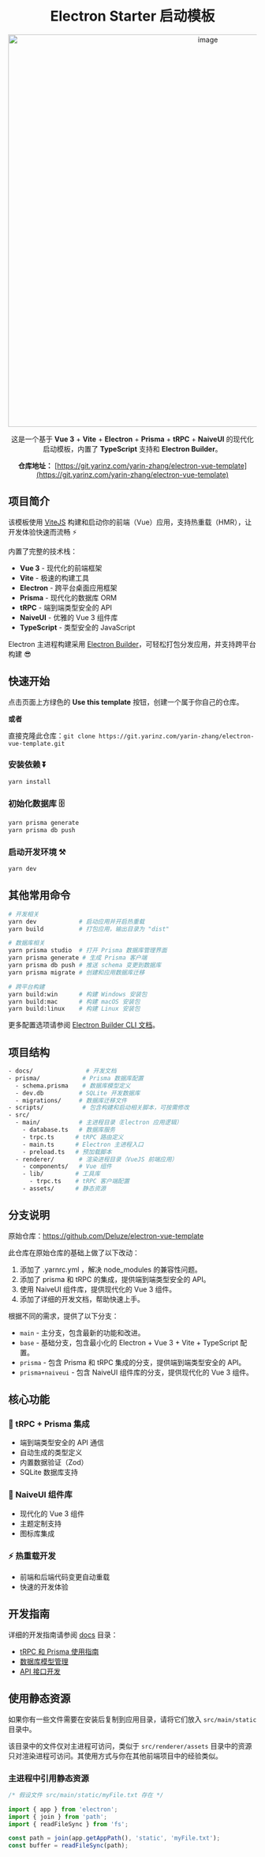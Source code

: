 <div align="center">

# Electron Starter 启动模板

<img width="794" alt="image" src="https://user-images.githubusercontent.com/32544586/222748627-ee10c9a6-70d2-4e21-b23f-001dd8ec7238.png">

这是一个基于 **Vue 3** + **Vite** + **Electron** + **Prisma** + **tRPC** + **NaiveUI** 的现代化启动模板，内置了 **TypeScript** 支持和 **Electron Builder**。

**仓库地址：** [https://git.yarinz.com/yarin-zhang/electron-vue-template](https://git.yarinz.com/yarin-zhang/electron-vue-template)

</div>

## 项目简介

该模板使用 [ViteJS](https://vitejs.dev) 构建和启动你的前端（Vue）应用，支持热重载（HMR），让开发体验快速而流畅 ⚡

内置了完整的技术栈：
- **Vue 3** - 现代化的前端框架
- **Vite** - 极速的构建工具
- **Electron** - 跨平台桌面应用框架
- **Prisma** - 现代化的数据库 ORM
- **tRPC** - 端到端类型安全的 API
- **NaiveUI** - 优雅的 Vue 3 组件库
- **TypeScript** - 类型安全的 JavaScript

Electron 主进程构建采用 [Electron Builder](https://www.electron.build/)，可轻松打包分发应用，并支持跨平台构建 😎

## 快速开始

点击页面上方绿色的 **Use this template** 按钮，创建一个属于你自己的仓库。

**或者**

直接克隆此仓库：`git clone https://git.yarinz.com/yarin-zhang/electron-vue-template.git`

### 安装依赖 ⏬

```bash
yarn install
```

### 初始化数据库 🗄️

```bash
yarn prisma generate
yarn prisma db push
```

### 启动开发环境 ⚒️

```bash
yarn dev
```

## 其他常用命令

```bash
# 开发相关
yarn dev            # 启动应用并开启热重载
yarn build          # 打包应用，输出目录为 "dist"

# 数据库相关
yarn prisma studio  # 打开 Prisma 数据库管理界面
yarn prisma generate # 生成 Prisma 客户端
yarn prisma db push # 推送 schema 变更到数据库
yarn prisma migrate # 创建和应用数据库迁移

# 跨平台构建
yarn build:win      # 构建 Windows 安装包
yarn build:mac      # 构建 macOS 安装包
yarn build:linux    # 构建 Linux 安装包
```

更多配置选项请参阅 [Electron Builder CLI 文档](https://www.electron.build/cli.html)。

## 项目结构

```bash
- docs/               # 开发文档
- prisma/            # Prisma 数据库配置
  - schema.prisma    # 数据库模型定义
  - dev.db          # SQLite 开发数据库
  - migrations/     # 数据库迁移文件
- scripts/           # 包含构建和启动相关脚本，可按需修改
- src/
  - main/           # 主进程目录（Electron 应用逻辑）
    - database.ts   # 数据库服务
    - trpc.ts      # tRPC 路由定义
    - main.ts      # Electron 主进程入口
    - preload.ts   # 预加载脚本
  - renderer/       # 渲染进程目录（VueJS 前端应用）
    - components/   # Vue 组件
    - lib/         # 工具库
      - trpc.ts    # tRPC 客户端配置
    - assets/      # 静态资源
```

## 分支说明

原始仓库：https://github.com/Deluze/electron-vue-template

此仓库在原始仓库的基础上做了以下改动：

1. 添加了 .yarnrc.yml ，解决 node_modules 的兼容性问题。
2. 添加了 prisma 和 tRPC 的集成，提供端到端类型安全的 API。
3. 使用 NaiveUI 组件库，提供现代化的 Vue 3 组件。
4. 添加了详细的开发文档，帮助快速上手。

根据不同的需求，提供了以下分支：

- `main` - 主分支，包含最新的功能和改进。
- `base` - 基础分支，包含最小化的 Electron + Vue 3 + Vite + TypeScript 配置。
- `prisma` - 包含 Prisma 和 tRPC 集成的分支，提供端到端类型安全的 API。
- `prisma+naiveui` - 包含 NaiveUI 组件库的分支，提供现代化的 Vue 3 组件。

## 核心功能

### 🔌 tRPC + Prisma 集成
- 端到端类型安全的 API 通信
- 自动生成的类型定义
- 内置数据验证（Zod）
- SQLite 数据库支持

### 🎨 NaiveUI 组件库
- 现代化的 Vue 3 组件
- 主题定制支持
- 图标库集成

### ⚡ 热重载开发
- 前端和后端代码变更自动重载
- 快速的开发体验

## 开发指南

详细的开发指南请参阅 [docs](./docs) 目录：

- [tRPC 和 Prisma 使用指南](./docs/trpc-prisma-guide.md)
- [数据库模型管理](./docs/database-models.md)
- [API 接口开发](./docs/api-development.md)

## 使用静态资源

如果你有一些文件需要在安装后复制到应用目录，请将它们放入 `src/main/static` 目录中。

该目录中的文件仅对主进程可访问，类似于 `src/renderer/assets` 目录中的资源只对渲染进程可访问。其使用方式与你在其他前端项目中的经验类似。

### 主进程中引用静态资源

```ts
/* 假设文件 src/main/static/myFile.txt 存在 */

import { app } from 'electron';
import { join } from 'path';
import { readFileSync } from 'fs';

const path = join(app.getAppPath(), 'static', 'myFile.txt');
const buffer = readFileSync(path);
```
